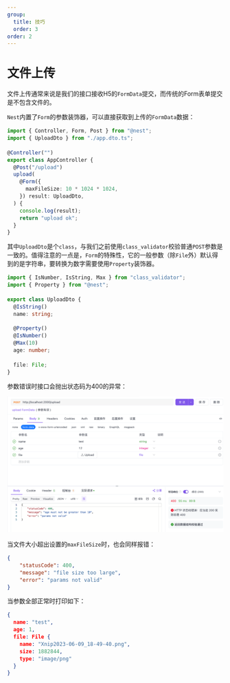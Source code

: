 ```yaml
---
group:
  title: 技巧
  order: 3
order: 2
---
```


# 文件上传

文件上传通常来说是我们的接口接收H5的`FormData`提交，而传统的Form表单提交是不包含文件的。

`Nest`内置了`Form`的参数装饰器，可以直接获取到上传的`FormData`数据：

```typescript
import { Controller, Form, Post } from "@nest";
import { UploadDto } from "./app.dto.ts";

@Controller("")
export class AppController {
  @Post("/upload")
  upload(
    @Form({
      maxFileSize: 10 * 1024 * 1024,
    }) result: UploadDto,
  ) {
    console.log(result);
    return "upload ok";
  }
}
```

其中`UploadDto`是个`class`，与我们之前使用`class_validator`校验普通`POST`参数是一致的。值得注意的一点是，`Form`的特殊性，它的一般参数（除`File`外）默认得到的是字符串，要转换为数字需要使用`Property`装饰器。

```typescript
import { IsNumber, IsString, Max } from "class_validator";
import { Property } from "@nest";

export class UploadDto {
  @IsString()
  name: string;

  @Property()
  @IsNumber()
  @Max(10)
  age: number;

  file: File;
}
```

参数错误时接口会抛出状态码为400的异常：

![file upload error](./images/file_upload.png)

当文件大小超出设置的`maxFileSize`时，也会同样报错：

```json
{
    "statusCode": 400,
    "message": "file size too large",
    "error": "params not valid"
}
```

当参数全部正常时打印如下：

```json
{
  name: "test",
  age: 1,
  file: File {
    name: "Xnip2023-06-09_18-49-40.png",
    size: 1882844,
    type: "image/png"
  }
}
```
